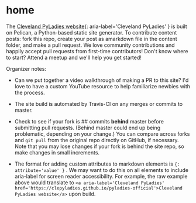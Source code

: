 # home

The [Cleveland PyLadies website](https://clepyladies.github.io/pyladies-official){: aria-label='Cleveland PyLadies' } is built on Pelican, a Python-based static site generator. To contribute content posts: fork this repo, create your post as amarkdown file in the content folder, and make a pull request. We love community contributions and happily accept pull requests from first-time contributors! Don't know where to start? Attend a meetup and we'll help you get started!

Organizer notes:

* Can we put together a video walkthrough of making a PR to this site? I'd love to have a custom YouTube resource to help familiarize newbies with the process.

* The site build is automated by Travis-CI on any merges or commits to master.

* Check to see if your fork is ## commits **behind** master before submitting pull requests. (Behind master could end up being problematic, depending on your change.) You can compare across forks and `git pull` from the original repo directly on GitHub, if necessary. Note that you may lose changes if your fork is behind the site repo, so make changes in small increments.

* The format for adding custom attributes to markdown elements is `{: attribute='value' }` . We may want to do this on all elements to include aria-label for screen reader accessibility. For example, the raw example above would translate to `<a aria-label='Cleveland PyLadies' href='https://clepyladies.github.io/pyladies-official'>Cleveland PyLadies website</a>` upon build.
